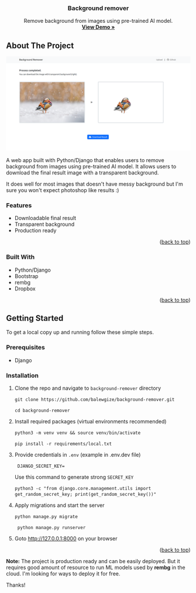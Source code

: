 <a name="readme-top"></a>

<div align="center">
  <h3 align="center">Background remover</h3>

  <p align="center">
    Remove background from images using pre-trained AI model.
    <br />
    <a href="#" target="_blank"><strong>View Demo »</strong></a>
    <br />
  </p>
</div>

<!-- ABOUT THE PROJECT -->
## About The Project

[![Screenshot](static/images/screenshot.png?raw=true "Tomar")](#)

A web app built with Python/Django that enables users to remove background from images using pre-trained AI model. It allows users to download the final result image with a transparent background. 

It does well for most images that doesn't have messy background but I'm sure you won't expect photoshop like results :) 

### Features
- Downloadable final result
- Transparent background
- Production ready

<p align="right">(<a href="#readme-top">back to top</a>)</p>

### Built With
- Python/Django
- Bootstrap
- rembg
- Dropbox

<p align="right">(<a href="#readme-top">back to top</a>)</p>


<!-- GETTING STARTED -->
## Getting Started

To get a local copy up and running follow these simple steps.

### Prerequisites

* Django

### Installation

1. Clone the repo and navigate to ```background-remover``` directory 
   ```
   git clone https://github.com/balewgize/background-remover.git
   ```
   ```
   cd background-remover
   ```
2. Install required packages (virtual environments recommended)
   ```
   python3 -m venv venv && source venv/bin/activate
   ```
   ```
   pip install -r requirements/local.txt
   ```
3. Provide credentials in ```.env```  (example in .env.dev file)
   ```
    DJANGO_SECRET_KEY=
   ```
   Use this command to generate strong ```SECRET_KEY```
   ```
   python3 -c "from django.core.management.utils import get_random_secret_key; print(get_random_secret_key())"
   ```
4. Apply migrations and start the server
   ```
   python manage.py migrate
   ```
   ```
    python manage.py runserver
    ``` 
5. Goto http://127.0.0.1:8000 on your browser

<p align="right">(<a href="#readme-top">back to top</a>)</p>

**Note:** The project is production ready and can be easily deployed. But it requires good amount of resource to run ML models used by **rembg** in the cloud. I'm looking for ways to deploy it for free.

Thanks!
